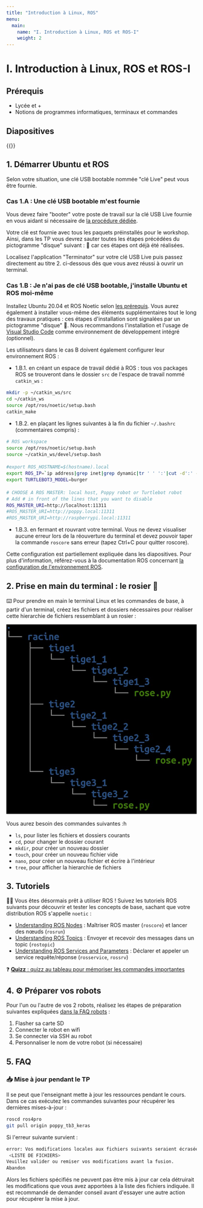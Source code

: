 ```yaml
---
title: "Introduction à Linux, ROS"
menu:
  main:
    name: "I. Introduction à Linux, ROS et ROS-I"
    weight: 2
---
```

# I. Introduction à Linux, ROS et ROS-I

## Prérequis

* Lycée et +
* Notions de programmes informatiques, terminaux et commandes

## Diapositives

{{<pdf src="https://files.ros4.pro/introduction.pdf" >}}

## 1. Démarrer Ubuntu et ROS

Selon votre situation, une clé USB bootable nommée "clé Live" peut vous être fournie.

### Cas 1.A : Une clé USB bootable m'est fournie

Vous devez faire "booter" votre poste de travail sur la clé USB Live fournie en vous aidant si nécessaire de [la procédure dédiée](https://files.ros4.pro/boot.pdf).

Votre clé est fournie avec tous les paquets préinstallés pour le workshop. Ainsi, dans les TP vous devrez sauter toutes les étapes précédées du pictogramme "disque" suivant : 📀 car ces étapes ont déjà été réalisées.

Localisez l'application "Terminator" sur votre clé USB Live puis passez directement au titre 2. ci-dessous dès que vous avez réussi à ouvrir un terminal.

### Cas 1.B : Je n'ai pas de clé USB bootable, j'installe Ubuntu et ROS moi-même

Installez Ubuntu 20.04 et ROS Noetic selon [les prérequis](https://files.ros4.pro/prerequis.pdf). Vous aurez également à installer vous-même des éléments supplémentaires tout le long des travaux pratiques : ces étapes d'installation sont signalées par un pictogramme "disque" 📀. Nous recommandons l'installation et l'usage de [Visual Studio Code](https://code.visualstudio.com/Download) comme environnement de développement intégré (optionnel).

Les utilisateurs dans le cas B doivent également configurer leur environnement ROS :

* 1.B.1. en créant un espace de travail dédié à ROS : tous vos packages ROS se trouveront dans le dossier `src` de l'espace de travail nommé `catkin_ws` :

```bash
mkdir -p ~/catkin_ws/src
cd ~/catkin_ws
source /opt/ros/noetic/setup.bash
catkin_make
```

* 1.B.2. en plaçant les lignes suivantes à la fin du fichier `~/.bashrc` (commentaires compris) :

```bash
# ROS workspace
source /opt/ros/noetic/setup.bash
source ~/catkin_ws/devel/setup.bash

#export ROS_HOSTNAME=$(hostname).local
export ROS_IP=`ip address|grep inet|grep dynamic|tr ' ' ':'|cut -d':' -f6|cut -d'/' -f1|head -n1`
export TURTLEBOT3_MODEL=burger

# CHOOSE A ROS MASTER: local host, Poppy robot or Turtlebot robot
# Add # in front of the lines that you want to disable
ROS_MASTER_URI=http://localhost:11311
#ROS_MASTER_URI=http://poppy.local:11311
#ROS_MASTER_URI=http://raspberrypi.local:11311

```

* 1.B.3. en fermant et rouvrant votre terminal. Vous ne devez visualiser aucune erreur lors de la réouverture du terminal et devez pouvoir taper la commande `roscore` sans erreur (tapez Ctrl+C pour quitter roscore).

Cette configuration est partiellement expliquée dans les diapositives. Pour plus d'information, référez-vous à la documentation ROS concernant [la configuration de l'environnement ROS](http://wiki.ros.org/ROS/Tutorials/InstallingandConfiguringROSEnvironment).

## 2. Prise en main du terminal : le rosier 🌹

⌨️ Pour prendre en main le terminal Linux et les commandes de base, à partir d'un terminal, créez les fichiers et dossiers nécessaires pour réaliser cette hierarchie de fichiers ressemblant à un rosier :

![Hierarchie de fichier du rosier](img/rosier.png)

Vous aurez besoin des commandes suivantes :h

* `ls`, pour lister les fichiers et dossiers courants
* `cd`, pour changer le dossier courant
* `mkdir`, pour créer un nouveau dossier
* `touch`, pour créer un nouveau fichier vide
* `nano`, pour créer un nouveau fichier et écrire à l'intérieur
* `tree`, pour afficher la hierarchie de fichiers

## 3. Tutoriels

🧑‍🏫 Vous êtes désormais prêt à utiliser ROS ! Suivez les tutoriels ROS suivants pour découvrir et tester les concepts de base, sachant que votre distribution ROS s'appelle `noetic` :

* [Understanding ROS Nodes](http://wiki.ros.org/ROS/Tutorials/UnderstandingNodes) : Maîtriser ROS master (`roscore`) et lancer des nœuds (`rosrun`)
* [Understanding ROS Topics](http://wiki.ros.org/ROS/Tutorials/UnderstandingTopics) : Envoyer et recevoir des messages dans un topic (`rostopic`)
* [Understanding ROS Services and Parameters](http://wiki.ros.org/ROS/Tutorials/UnderstandingServicesParams) : Déclarer et appeler un service requête/réponse (`rosservice`, `rossrv`)

❓ [**Quizz** : quizz au tableau pour mémoriser les commandes importantes](quizz.pdf)

## 4. ⚙️ Préparer vos robots

Pour l'un ou l'autre de vos 2 robots, réalisez les étapes de préparation suivantes expliquées [dans la FAQ robots](../faq/pi/) :

1. Flasher sa carte SD
2. Connecter le robot en wifi
3. Se connecter via SSH au robot
4. Personnaliser le nom de votre robot (si nécessaire)

## 5. FAQ

### 📥 Mise à jour pendant le TP

Il se peut que l'enseignant mette à jour les ressources pendant le cours. Dans ce cas exécutez les commandes suivantes pour récupérer les dernières mises-à-jour :

```bash
roscd ros4pro
git pull origin poppy_tb3_keras
```

Si l'erreur suivante survient :

```bash
error: Vos modifications locales aux fichiers suivants seraient écrasées par la fusion :
 <LISTE DE FICHIERS>
Veuillez valider ou remiser vos modifications avant la fusion.
Abandon
```

Alors les fichiers spécifiés ne peuvent pas être mis à jour car cela détruirait les modifications que vous avez apportées à la liste des fichiers indiquée. Il est recommandé de demander conseil avant d'essayer une autre action pour récupérer la mise à jour.
